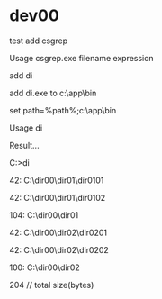 # dev00

test 
add csgrep

Usage csgrep.exe filename expression


add di

add di.exe to c:\app\bin

set path=%path%;c:\app\bin

Usage di

Result...

C:>di

42: C:\dir00\dir01\dir0101

42: C:\dir00\dir01\dir0102

104: C:\dir00\dir01

42: C:\dir00\dir02\dir0201

42: C:\dir00\dir02\dir0202

100: C:\dir00\dir02

204 // total size(bytes)




